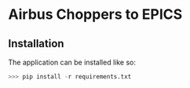 # Airbus Choppers to EPICS

## Installation

The application can be installed like so:
```python
>>> pip install -r requirements.txt
```

